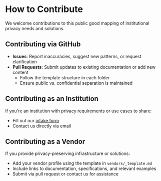 # How to Contribute

We welcome contributions to this public good mapping of institutional privacy needs and solutions.

## Contributing via GitHub

- **Issues**: Report inaccuracies, suggest new patterns, or request clarification
- **Pull Requests**: Submit updates to existing documentation or add new content
  - Follow the template structure in each folder
  - Ensure public vs. confidential separation is maintained

## Contributing as an Institution

If you're an institution with privacy requirements or use cases to share:
- Fill out our [intake form](https://forms.gle/QJBHkio7BNqnJWaRA)
- Contact us directly via email

## Contributing as a Vendor

If you provide privacy-preserving infrastructure or solutions:
- Add your vendor profile using the template in `vendors/_template.md`
- Include links to documentation, specifications, and relevant examples
- Submit via pull request or contact us for assistance

